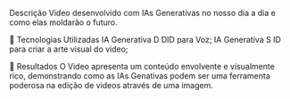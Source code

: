 Descrição
Video desenvolvido com IAs Generativas no nosso dia a dia e como elas moldarão o futuro.

🤖 Tecnologias Utilizadas
IA Generativa D DID para Voz;
IA Generativa S ID para criar a arte visual do video;

🚀 Resultados
O Video apresenta um conteúdo envolvente e visualmente rico, demonstrando como as IAs Genativas podem ser uma ferramenta poderosa na edição de videos através de uma imagem.
